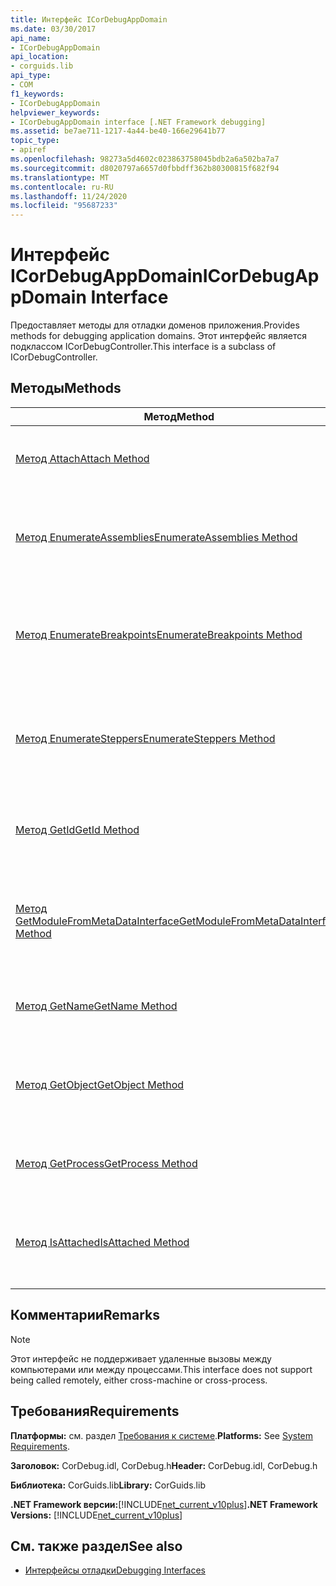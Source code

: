 ```yaml
---
title: Интерфейс ICorDebugAppDomain
ms.date: 03/30/2017
api_name:
- ICorDebugAppDomain
api_location:
- corguids.lib
api_type:
- COM
f1_keywords:
- ICorDebugAppDomain
helpviewer_keywords:
- ICorDebugAppDomain interface [.NET Framework debugging]
ms.assetid: be7ae711-1217-4a44-be40-166e29641b77
topic_type:
- apiref
ms.openlocfilehash: 98273a5d4602c023863758045bdb2a6a502ba7a7
ms.sourcegitcommit: d8020797a6657d0fbbdff362b80300815f682f94
ms.translationtype: MT
ms.contentlocale: ru-RU
ms.lasthandoff: 11/24/2020
ms.locfileid: "95687233"
---
```

# <a name="icordebugappdomain-interface"></a><span data-ttu-id="3b1cf-102">Интерфейс ICorDebugAppDomain</span><span class="sxs-lookup"><span data-stu-id="3b1cf-102">ICorDebugAppDomain Interface</span></span>

<span data-ttu-id="3b1cf-103">Предоставляет методы для отладки доменов приложения.</span><span class="sxs-lookup"><span data-stu-id="3b1cf-103">Provides methods for debugging application domains.</span></span> <span data-ttu-id="3b1cf-104">Этот интерфейс является подклассом ICorDebugController.</span><span class="sxs-lookup"><span data-stu-id="3b1cf-104">This interface is a subclass of ICorDebugController.</span></span>  
  
## <a name="methods"></a><span data-ttu-id="3b1cf-105">Методы</span><span class="sxs-lookup"><span data-stu-id="3b1cf-105">Methods</span></span>  
  
|<span data-ttu-id="3b1cf-106">Метод</span><span class="sxs-lookup"><span data-stu-id="3b1cf-106">Method</span></span>|<span data-ttu-id="3b1cf-107">Описание</span><span class="sxs-lookup"><span data-stu-id="3b1cf-107">Description</span></span>|  
|------------|-----------------|  
|[<span data-ttu-id="3b1cf-108">Метод Attach</span><span class="sxs-lookup"><span data-stu-id="3b1cf-108">Attach Method</span></span>](icordebugappdomain-attach-method.md)|<span data-ttu-id="3b1cf-109">Присоединяет отладчик к домену приложения.</span><span class="sxs-lookup"><span data-stu-id="3b1cf-109">Attaches the debugger to the application domain.</span></span>|  
|[<span data-ttu-id="3b1cf-110">Метод EnumerateAssemblies</span><span class="sxs-lookup"><span data-stu-id="3b1cf-110">EnumerateAssemblies Method</span></span>](icordebugappdomain-enumerateassemblies-method.md)|<span data-ttu-id="3b1cf-111">Возвращает перечислитель для сборок в домене приложения.</span><span class="sxs-lookup"><span data-stu-id="3b1cf-111">Gets an enumerator for the assemblies in the application domain.</span></span>|  
|[<span data-ttu-id="3b1cf-112">Метод EnumerateBreakpoints</span><span class="sxs-lookup"><span data-stu-id="3b1cf-112">EnumerateBreakpoints Method</span></span>](icordebugappdomain-enumeratebreakpoints-method.md)|<span data-ttu-id="3b1cf-113">Возвращает перечислитель для всех активных точек останова в домене приложения.</span><span class="sxs-lookup"><span data-stu-id="3b1cf-113">Gets an enumerator for all active breakpoints in the application domain.</span></span>|  
|[<span data-ttu-id="3b1cf-114">Метод EnumerateSteppers</span><span class="sxs-lookup"><span data-stu-id="3b1cf-114">EnumerateSteppers Method</span></span>](icordebugappdomain-enumeratesteppers-method.md)|<span data-ttu-id="3b1cf-115">Возвращает перечислитель для всех активных шагов в домене приложения.</span><span class="sxs-lookup"><span data-stu-id="3b1cf-115">Gets an enumerator for all active steppers in the application domain.</span></span>|  
|[<span data-ttu-id="3b1cf-116">Метод GetId</span><span class="sxs-lookup"><span data-stu-id="3b1cf-116">GetId Method</span></span>](icordebugappdomain-getid-method.md)|<span data-ttu-id="3b1cf-117">Возвращает уникальный идентификатор домена приложения.</span><span class="sxs-lookup"><span data-stu-id="3b1cf-117">Gets the unique ID of the application domain.</span></span>|  
|[<span data-ttu-id="3b1cf-118">Метод GetModuleFromMetaDataInterface</span><span class="sxs-lookup"><span data-stu-id="3b1cf-118">GetModuleFromMetaDataInterface Method</span></span>](icordebugappdomain-getmodulefrommetadatainterface-method.md)|<span data-ttu-id="3b1cf-119">Возвращает объект ICorDebugModule с заданным интерфейсом метаданных.</span><span class="sxs-lookup"><span data-stu-id="3b1cf-119">Gets the ICorDebugModule object with the given metadata interface.</span></span>|  
|[<span data-ttu-id="3b1cf-120">Метод GetName</span><span class="sxs-lookup"><span data-stu-id="3b1cf-120">GetName Method</span></span>](icordebugappdomain-getname-method.md)|<span data-ttu-id="3b1cf-121">Возвращает имя домена приложения.</span><span class="sxs-lookup"><span data-stu-id="3b1cf-121">Gets the name of the application domain.</span></span>|  
|[<span data-ttu-id="3b1cf-122">Метод GetObject</span><span class="sxs-lookup"><span data-stu-id="3b1cf-122">GetObject Method</span></span>](icordebugappdomain-getobject-method.md)|<span data-ttu-id="3b1cf-123">Возвращает указатель интерфейса на домен приложения среды CLR.</span><span class="sxs-lookup"><span data-stu-id="3b1cf-123">Gets an interface pointer to the common language runtime (CLR) application domain.</span></span>|  
|[<span data-ttu-id="3b1cf-124">Метод GetProcess</span><span class="sxs-lookup"><span data-stu-id="3b1cf-124">GetProcess Method</span></span>](icordebugappdomain-getprocess-method.md)|<span data-ttu-id="3b1cf-125">Возвращает процесс, содержащий домен приложения.</span><span class="sxs-lookup"><span data-stu-id="3b1cf-125">Gets the process containing the application domain.</span></span>|  
|[<span data-ttu-id="3b1cf-126">Метод IsAttached</span><span class="sxs-lookup"><span data-stu-id="3b1cf-126">IsAttached Method</span></span>](icordebugappdomain-isattached-method.md)|<span data-ttu-id="3b1cf-127">Определяет, присоединен ли отладчик к домену приложения.</span><span class="sxs-lookup"><span data-stu-id="3b1cf-127">Determines whether the debugger is attached to the application domain.</span></span>|  
  
## <a name="remarks"></a><span data-ttu-id="3b1cf-128">Комментарии</span><span class="sxs-lookup"><span data-stu-id="3b1cf-128">Remarks</span></span>  
  
> [!NOTE]
> <span data-ttu-id="3b1cf-129">Этот интерфейс не поддерживает удаленные вызовы между компьютерами или между процессами.</span><span class="sxs-lookup"><span data-stu-id="3b1cf-129">This interface does not support being called remotely, either cross-machine or cross-process.</span></span>  
  
## <a name="requirements"></a><span data-ttu-id="3b1cf-130">Требования</span><span class="sxs-lookup"><span data-stu-id="3b1cf-130">Requirements</span></span>  

 <span data-ttu-id="3b1cf-131">**Платформы:** см. раздел [Требования к системе](../../get-started/system-requirements.md).</span><span class="sxs-lookup"><span data-stu-id="3b1cf-131">**Platforms:** See [System Requirements](../../get-started/system-requirements.md).</span></span>  
  
 <span data-ttu-id="3b1cf-132">**Заголовок:** CorDebug.idl, CorDebug.h</span><span class="sxs-lookup"><span data-stu-id="3b1cf-132">**Header:** CorDebug.idl, CorDebug.h</span></span>  
  
 <span data-ttu-id="3b1cf-133">**Библиотека:** CorGuids.lib</span><span class="sxs-lookup"><span data-stu-id="3b1cf-133">**Library:** CorGuids.lib</span></span>  
  
 <span data-ttu-id="3b1cf-134">**.NET Framework версии:**[!INCLUDE[net_current_v10plus](../../../../includes/net-current-v10plus-md.md)]</span><span class="sxs-lookup"><span data-stu-id="3b1cf-134">**.NET Framework Versions:** [!INCLUDE[net_current_v10plus](../../../../includes/net-current-v10plus-md.md)]</span></span>  
  
## <a name="see-also"></a><span data-ttu-id="3b1cf-135">См. также раздел</span><span class="sxs-lookup"><span data-stu-id="3b1cf-135">See also</span></span>

- [<span data-ttu-id="3b1cf-136">Интерфейсы отладки</span><span class="sxs-lookup"><span data-stu-id="3b1cf-136">Debugging Interfaces</span></span>](debugging-interfaces.md)
